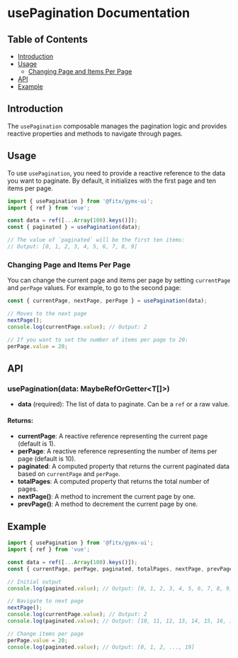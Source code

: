 # usePagination Documentation

## Table of Contents

- [Introduction](#introduction)
- [Usage](#usage)
  - [Changing Page and Items Per Page](#changing-page-and-items-per-page)
- [API](#api)
- [Example](#example)

## Introduction

The `usePagination` composable manages the pagination logic and provides reactive properties and methods to navigate through pages.

## Usage

To use `usePagination`, you need to provide a reactive reference to the data you want to paginate. By default, it initializes with the first page and ten items per page.

```ts
import { usePagination } from '@fitx/gymx-ui';
import { ref } from 'vue';

const data = ref([...Array(100).keys()]);
const { paginated } = usePagination(data);

// The value of `paginated` will be the first ten items:
// Output: [0, 1, 2, 3, 4, 5, 6, 7, 8, 9]
```

### Changing Page and Items Per Page

You can change the current page and items per page by setting `currentPage` and `perPage` values.
For example, to go to the second page:

```ts
const { currentPage, nextPage, perPage } = usePagination(data);

// Moves to the next page
nextPage();
console.log(currentPage.value); // Output: 2

// If you want to set the number of items per page to 20:
perPage.value = 20;
```

## API

### usePagination(data: MaybeRefOrGetter<T[]>)

- **data** (required): The list of data to paginate. Can be a `ref` or a raw value.

#### Returns:

- **currentPage**: A reactive reference representing the current page (default is 1).
- **perPage**: A reactive reference representing the number of items per page (default is 10).
- **paginated**: A computed property that returns the current paginated data based on `currentPage` and `perPage`.
- **totalPages**: A computed property that returns the total number of pages.
- **nextPage()**: A method to increment the current page by one.
- **prevPage()**: A method to decrement the current page by one.

## Example

```ts
import { usePagination } from '@fitx/gymx-ui';
import { ref } from 'vue';

const data = ref([...Array(100).keys()]);
const { currentPage, perPage, paginated, totalPages, nextPage, prevPage } = usePagination(data);

// Initial output
console.log(paginated.value); // Output: [0, 1, 2, 3, 4, 5, 6, 7, 8, 9]

// Navigate to next page
nextPage();
console.log(currentPage.value); // Output: 2
console.log(paginated.value); // Output: [10, 11, 12, 13, 14, 15, 16, 17, 18, 19]

// Change items per page
perPage.value = 20;
console.log(paginated.value); // Output: [0, 1, 2, ..., 19]
```
